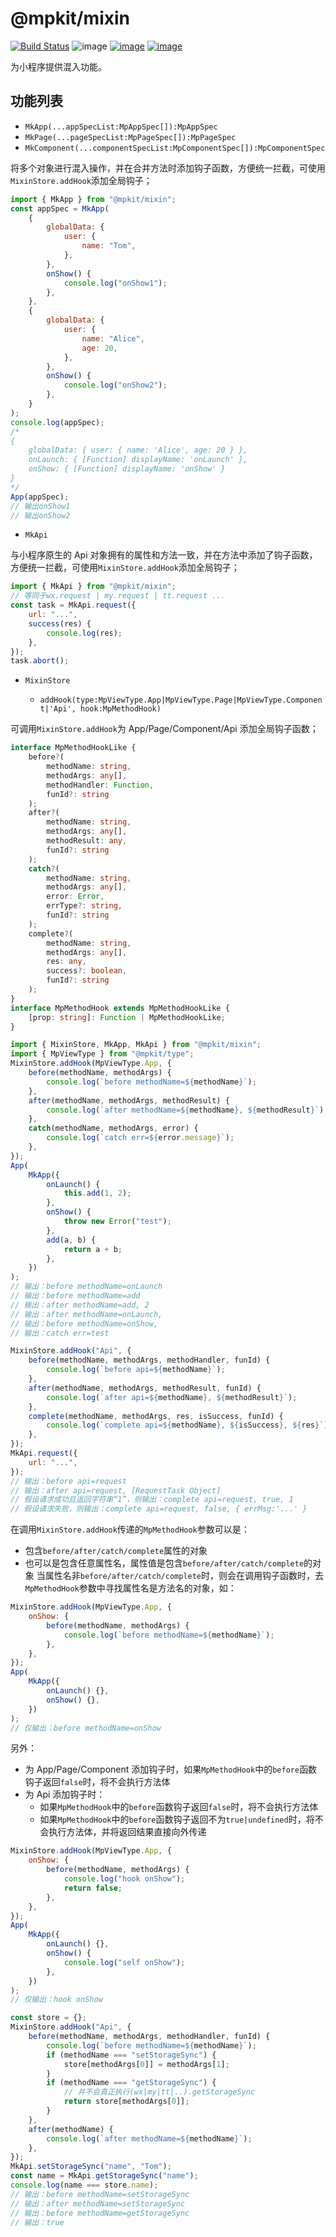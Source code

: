 # @mpkit/mixin

[![Build Status](https://travis-ci.org/imingyu/mpkit.svg?branch=master)](https://travis-ci.org/imingyu/mpkit)
![image](https://img.shields.io/npm/l/@mpkit/mixin.svg)
[![image](https://img.shields.io/npm/v/@mpkit/mixin.svg)](https://www.npmjs.com/package/@mpkit/mixin)
[![image](https://img.shields.io/npm/dt/@mpkit/mixin.svg)](https://www.npmjs.com/package/@mpkit/mixin)

为小程序提供混入功能。

## 功能列表

-   `MkApp(...appSpecList:MpAppSpec[]):MpAppSpec`
-   `MkPage(...pageSpecList:MpPageSpec[]):MpPageSpec`
-   `MkComponent(...componentSpecList:MpComponentSpec[]):MpComponentSpec`

将多个对象进行混入操作，并在合并方法时添加钩子函数，方便统一拦截，可使用`MixinStore.addHook`添加全局钩子；

```javascript
import { MkApp } from "@mpkit/mixin";
const appSpec = MkApp(
    {
        globalData: {
            user: {
                name: "Tom",
            },
        },
        onShow() {
            console.log("onShow1");
        },
    },
    {
        globalData: {
            user: {
                name: "Alice",
                age: 20,
            },
        },
        onShow() {
            console.log("onShow2");
        },
    }
);
console.log(appSpec);
/*
{
    globalData: { user: { name: 'Alice', age: 20 } },
    onLaunch: { [Function] displayName: 'onLaunch' },
    onShow: { [Function] displayName: 'onShow' }
}
*/
App(appSpec);
// 输出onShow1
// 输出onShow2
```

-   `MkApi`

与小程序原生的 Api 对象拥有的属性和方法一致，并在方法中添加了钩子函数，方便统一拦截，可使用`MixinStore.addHook`添加全局钩子；

```javascript
import { MkApi } from "@mpkit/mixin";
// 等同于wx.request | my.request | tt.request ...
const task = MkApi.request({
    url: "...",
    success(res) {
        console.log(res);
    },
});
task.abort();
```

-   `MixinStore`

    -   `addHook(type:MpViewType.App|MpViewType.Page|MpViewType.Component|'Api', hook:MpMethodHook)`

可调用`MixinStore.addHook`为 App/Page/Component/Api 添加全局钩子函数；

```typescript
interface MpMethodHookLike {
    before?(
        methodName: string,
        methodArgs: any[],
        methodHandler: Function,
        funId?: string
    );
    after?(
        methodName: string,
        methodArgs: any[],
        methodResult: any,
        funId?: string
    );
    catch?(
        methodName: string,
        methodArgs: any[],
        error: Error,
        errType?: string,
        funId?: string
    );
    complete?(
        methodName: string,
        methodArgs: any[],
        res: any,
        success?: boolean,
        funId?: string
    );
}
interface MpMethodHook extends MpMethodHookLike {
    [prop: string]: Function | MpMethodHookLike;
}
```

```javascript
import { MixinStore, MkApp, MkApi } from "@mpkit/mixin";
import { MpViewType } from "@mpkit/type";
MixinStore.addHook(MpViewType.App, {
    before(methodName, methodArgs) {
        console.log(`before methodName=${methodName}`);
    },
    after(methodName, methodArgs, methodResult) {
        console.log(`after methodName=${methodName}, ${methodResult}`);
    },
    catch(methodName, methodArgs, error) {
        console.log(`catch err=${error.message}`);
    },
});
App(
    MkApp({
        onLaunch() {
            this.add(1, 2);
        },
        onShow() {
            throw new Error("test");
        },
        add(a, b) {
            return a + b;
        },
    })
);
// 输出：before methodName=onLaunch
// 输出：before methodName=add
// 输出：after methodName=add, 2
// 输出：after methodName=onLaunch,
// 输出：before methodName=onShow,
// 输出：catch err=test

MixinStore.addHook("Api", {
    before(methodName, methodArgs, methodHandler, funId) {
        console.log(`before api=${methodName}`);
    },
    after(methodName, methodArgs, methodResult, funId) {
        console.log(`after api=${methodName}, ${methodResult}`);
    },
    complete(methodName, methodArgs, res, isSuccess, funId) {
        console.log(`complete api=${methodName}, ${isSuccess}, ${res}`);
    },
});
MkApi.request({
    url: "...",
});
// 输出：before api=request
// 输出：after api=request, [RequestTask Object]
// 假设请求成功且返回字符串“1”，则输出：complete api=request, true, 1
// 假设请求失败，则输出：complete api=request, false, { errMsg:'...' }
```

在调用`MixinStore.addHook`传递的`MpMethodHook`参数可以是：

-   包含`before/after/catch/complete`属性的对象
-   也可以是包含任意属性名，属性值是包含`before/after/catch/complete`的对象
    当属性名非`before/after/catch/complete`时，则会在调用钩子函数时，去`MpMethodHook`参数中寻找属性名是方法名的对象，如：

```javascript
MixinStore.addHook(MpViewType.App, {
    onShow: {
        before(methodName, methodArgs) {
            console.log(`before methodName=${methodName}`);
        },
    },
});
App(
    MkApp({
        onLaunch() {},
        onShow() {},
    })
);
// 仅输出：before methodName=onShow
```

另外：

-   为 App/Page/Component 添加钩子时，如果`MpMethodHook`中的`before`函数钩子返回`false`时，将不会执行方法体
-   为 Api 添加钩子时：
    -   如果`MpMethodHook`中的`before`函数钩子返回`false`时，将不会执行方法体
    -   如果`MpMethodHook`中的`before`函数钩子返回不为`true|undefined`时，将不会执行方法体，并将返回结果直接向外传递

```javascript
MixinStore.addHook(MpViewType.App, {
    onShow: {
        before(methodName, methodArgs) {
            console.log("hook onShow");
            return false;
        },
    },
});
App(
    MkApp({
        onLaunch() {},
        onShow() {
            console.log("self onShow");
        },
    })
);
// 仅输出：hook onShow

const store = {};
MixinStore.addHook("Api", {
    before(methodName, methodArgs, methodHandler, funId) {
        console.log(`before methodName=${methodName}`);
        if (methodName === "setStorageSync") {
            store[methodArgs[0]] = methodArgs[1];
        }
        if (methodName === "getStorageSync") {
            // 并不会真正执行(wx|my|tt|..).getStorageSync
            return store[methodArgs[0]];
        }
    },
    after(methodName) {
        console.log(`after methodName=${methodName}`);
    },
});
MkApi.setStorageSync("name", "Tom");
const name = MkApi.getStorageSync("name");
console.log(name === store.name);
// 输出：before methodName=setStorageSync
// 输出：after methodName=setStorageSync
// 输出：before methodName=getStorageSync
// 输出：true
```
